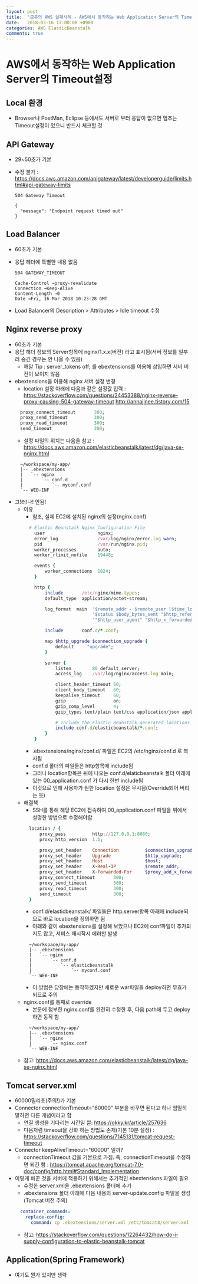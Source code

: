 ```yaml
---
layout: post
title:  "금주의 AWS 실패사례 - AWS에서 동작하는 Web Application Server의 Timeout설정"
date:   2018-03-16 17:00:00 +0900
categories: AWS ElasticBeanstalk
comments: true
---
```

# AWS에서 동작하는 Web Application Server의 Timeout설정


## Local 환경
* Browser나 PostMan, Eclipse 등에서도 서버로 부터 응답이 없으면 멈추는 Timeout설정이 있으니 반드시 체크할 것

## API Gateway
* 29~50초가 기본
* 수정 불가 : https://docs.aws.amazon.com/apigateway/latest/developerguide/limits.html#api-gateway-limits  

  ~~~
  504 Gateway Timeout

  {
    "message": "Endpoint request timed out"
  }
  ~~~

## Load Balancer
* 60초가 기본
* 응답 헤더에 특별한 내용 없음

  ~~~
  504 GATEWAY_TIMEOUT

  Cache-Control →proxy-revalidate
  Connection →Keep-Alive
  Content-Length →0
  Date →Fri, 16 Mar 2018 10:23:28 GMT
  ~~~
* Load Balancer의 Description > Attributes > Idle timeout 수정

## Nginx reverse proxy
* 60초가 기본
* 응답 해더 정보의 Server항목에 nginx/1.x.x(버전) 라고 표시됨(서버 정보를 일부러 숨긴 경우는 안 나올 수 있음)
  + 깨알 Tip : server_tokens off; 를 ebextensions를 이용해 삽입하면 서버 버전이 보이지 않음
* ebextensions을 이용해 nginx 서버 설정 변경
  + location 설정 아래에 다음과 같은 설정값 입력 : https://stackoverflow.com/questions/24453388/nginx-reverse-proxy-causing-504-gateway-timeout
    http://annajinee.tistory.com/15
  ~~~ ruby
    proxy_connect_timeout       300;
    proxy_send_timeout          300;
    proxy_read_timeout          300;
    send_timeout                300;
  ~~~
  + 설정 파일의 위치는 다음을 참고 : https://docs.aws.amazon.com/elasticbeanstalk/latest/dg/java-se-nginx.html
  ~~~
    ~/workspace/my-app/
    |-- .ebextensions
    |   `-- nginx
    |       `-- conf.d
    |           `-- myconf.conf
    `-- WEB-INF
  ~~~
* 그!러!나! 안됨!
  + 이유
    - 참조, 실제 EC2에 설치된 nginx의 설정(nginx.conf)
    ~~~ ruby
      # Elastic Beanstalk Nginx Configuration File
        user                    nginx;
        error_log               /var/log/nginx/error.log warn;
        pid                     /var/run/nginx.pid;
        worker_processes        auto;
        worker_rlimit_nofile    19448;

        events {
            worker_connections  1024;
        }

        http {
            include       /etc/nginx/mime.types;
            default_type  application/octet-stream;

            log_format  main  '$remote_addr - $remote_user [$time_local] "$request" '
                              '$status $body_bytes_sent "$http_referer" '
                              '"$http_user_agent" "$http_x_forwarded_for"';

            include       conf.d/*.conf;

            map $http_upgrade $connection_upgrade {
                default     "upgrade";
            }

            server {
                listen        80 default_server;
                access_log    /var/log/nginx/access.log main;

                client_header_timeout 60;
                client_body_timeout   60;
                keepalive_timeout     60;
                gzip                  on;
                gzip_comp_level       4;
                gzip_types text/plain text/css application/json application/javascript application/x-javascript text/xml application/xml application/xml+rss text/javascript;

                # Include the Elastic Beanstalk generated locations
                include conf.d/elasticbeanstalk/*.conf;
            }
        }
    ~~~
    - .ebextensions/nginx/conf.d/ 파일은 EC2의 /etc/nginx/conf.d 로 복사됨
    - conf.d 폴더의 파일들은 http항목에 include됨
    - 그러나 location항목은 뒤에 나오는 conf.d/elaticbeanstalk 폴더 아래에 있는 00_application.conf 가 다시 한번 include됨
    - 이것으로 인해 사용자가 원한 location 설정은 무시됨(Override되어 버리는 듯)
  + 해결책
    - SSH를 통해 해당 EC2에 접속하여 00_application.conf 파일을 위에서 설명한 방법으로 수정해야함
    ~~~ ruby
      location / {
          proxy_pass          http://127.0.0.1:8080;
          proxy_http_version  1.1;

          proxy_set_header    Connection          $connection_upgrade;
          proxy_set_header    Upgrade             $http_upgrade;
          proxy_set_header    Host                $host;
          proxy_set_header    X-Real-IP           $remote_addr;
          proxy_set_header    X-Forwarded-For     $proxy_add_x_forwarded_for;
          proxy_connect_timeout       300;
          proxy_send_timeout          300;
          proxy_read_timeout          300;
          send_timeout                300;
      }
    ~~~
    - conf.d/elasticbeanstalk/ 파일들은 http.server항목 아래에 include되므로 바로 location을 정의하면 됨
    - 아래와 같이 ebextensions를 설정해 보았으나 EC2에 conf파일이 추가되지도 않고, 서비스 재시작시 에러만 발생
    ~~~
      ~/workspace/my-app/
      |-- .ebextensions
      |   `-- nginx
      |       `-- conf.d
      |           `-- elasticbeanstalk
      |               `-- myconf.conf
      `-- WEB-INF
    ~~~
    - 이 방법은 당장에는 동작하겠지만 새로운 war파일을 deploy하면 무효가 되므로 주의
  + nginx.conf를 통째로 override
    - 본문에 첨부한 nginx.conf를 완전히 수정한 후, 다음 path에 두고 deploy하면 동작 함
    ~~~
      ~/workspace/my-app/
      |-- .ebextensions
      |   `-- nginx
      |       `-- nginx.conf
      `-- WEB-INF
    ~~~
  + 참고: https://docs.aws.amazon.com/elasticbeanstalk/latest/dg/java-se-nginx.html

## Tomcat server.xml
* 60000밀리초(주의!)가 기본
* Connector connectionTimeout="60000" 부분을 바꾸면 된다고 하나 엄밀히 말하면 다른 개념이라고 함
  + 연결 생성을 기다리는 시간일 뿐: https://okky.kr/article/257636
  + 다음처럼 timeout을 강화 하는 방법도 존재(기본 10분 설정) : https://stackoverflow.com/questions/7145131/tomcat-request-timeout
* Connector keepAliveTimeout="60000" 일까?
  + connectionTimeout 값을 기본으로 가짐. 즉, connectionTimeout을 수정하면 되긴 함 : https://tomcat.apache.org/tomcat-7.0-doc/config/http.html#Standard_Implementation
* 이렇게 바꾼 것을 서버에 적용하기 위해서는 추가적인 ebextensions 파일이 필요
  + 수정한 server.xml을 .ebextensions 폴더에 추가
  + .ebextensions 폴더 아래에 다음 내용의 server-update.config 파일을 생성(Tomcat 버전 주의)
  ~~~ yaml
    container_commands:
      replace-config:
        command: cp .ebextensions/server.xml /etc/tomcat8/server.xml
  ~~~
  + 참고: https://stackoverflow.com/questions/12264432/how-do-i-supply-configuration-to-elastic-beanstalk-tomcat

## Application(Spring Framework)
* 여기도 뭔가 있지만 생략

